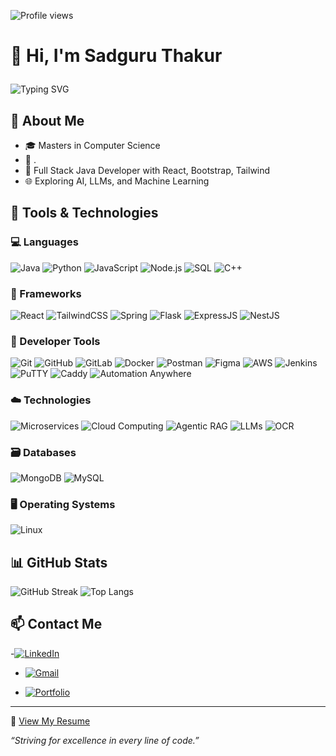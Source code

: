 <p align="left">
  <img src="https://komarev.com/ghpvc/?username=thakursadguru&label=Profile%20views&color=0e75b6&style=flat" alt="Profile views" />
</p>


# 👋 Hi, I'm Sadguru Thakur <p align="left">

![Typing SVG](https://readme-typing-svg.demolab.com?font=Fira+Code&size=24&pause=1000&color=58A6FF&center=true&vCenter=true&width=500&lines=Full+Stack+Developer;AI+Enthusiast;Java+%7C+React+%7C+Node+%7C+TypeScript;M.Sc.+in+Computer+Science)




## 🚀 About Me

- 🎓 Masters in Computer Science  
- 💼 .  
- 🧠 Full Stack Java Developer with React, Bootstrap, Tailwind  
- 🌐 Exploring AI, LLMs, and Machine Learning  

## 🧰 Tools & Technologies

### 💻 Languages  
![Java](https://img.shields.io/badge/-Java-007396?style=flat-square&logo=java&logoColor=white)
![Python](https://img.shields.io/badge/-Python-3776AB?style=flat-square&logo=python&logoColor=white)
![JavaScript](https://img.shields.io/badge/-JavaScript-F7DF1E?style=flat-square&logo=javascript&logoColor=black)
![Node.js](https://img.shields.io/badge/-Node.js-339933?style=flat-square&logo=node.js&logoColor=white)
![SQL](https://img.shields.io/badge/-SQL-4479A1?style=flat-square&logo=postgresql&logoColor=white)
![C++](https://img.shields.io/badge/-C++-00599C?style=flat-square&logo=c%2B%2B&logoColor=white)

### 🧱 Frameworks  
![React](https://img.shields.io/badge/-React-61DAFB?style=flat-square&logo=react&logoColor=black)
![TailwindCSS](https://img.shields.io/badge/-TailwindCSS-38B2AC?style=flat-square&logo=tailwind-css&logoColor=white)
![Spring](https://img.shields.io/badge/-Spring-6DB33F?style=flat-square&logo=spring&logoColor=white)
![Flask](https://img.shields.io/badge/-Flask-000000?style=flat-square&logo=flask&logoColor=white)
![ExpressJS](https://img.shields.io/badge/-Express-000000?style=flat-square&logo=express&logoColor=white)
![NestJS](https://img.shields.io/badge/-NestJS-E0234E?style=flat-square&logo=nestjs&logoColor=white)

### 🧰 Developer Tools  
![Git](https://img.shields.io/badge/-Git-F05032?style=flat-square&logo=git&logoColor=white)
![GitHub](https://img.shields.io/badge/-GitHub-181717?style=flat-square&logo=github&logoColor=white)
![GitLab](https://img.shields.io/badge/-GitLab-FC6D26?style=flat-square&logo=gitlab&logoColor=white)
![Docker](https://img.shields.io/badge/-Docker-2496ED?style=flat-square&logo=docker&logoColor=white)
![Postman](https://img.shields.io/badge/-Postman-FF6C37?style=flat-square&logo=postman&logoColor=white)
![Figma](https://img.shields.io/badge/-Figma-F24E1E?style=flat-square&logo=figma&logoColor=white)
![AWS](https://img.shields.io/badge/-AWS-232F3E?style=flat-square&logo=amazon-aws&logoColor=white)
![Jenkins](https://img.shields.io/badge/-Jenkins-D24939?style=flat-square&logo=jenkins&logoColor=white)
![PuTTY](https://img.shields.io/badge/-PuTTY-00AFF0?style=flat-square&logo=windows-terminal&logoColor=white)
![Caddy](https://img.shields.io/badge/-Caddy-2E3A59?style=flat-square&logo=caddy&logoColor=white)
![Automation Anywhere](https://img.shields.io/badge/-Automation%20Anywhere-F36F21?style=flat-square&logo=automation-anywhere&logoColor=white)

### ☁️ Technologies  
![Microservices](https://img.shields.io/badge/-Microservices-000000?style=flat-square)
![Cloud Computing](https://img.shields.io/badge/-Cloud%20Computing-00C7B7?style=flat-square&logo=cloudflare&logoColor=white)
![Agentic RAG](https://img.shields.io/badge/-Agentic%20RAG-4B0082?style=flat-square)
![LLMs](https://img.shields.io/badge/-LLMs-FF4C29?style=flat-square)
![OCR](https://img.shields.io/badge/-OCR-1D3557?style=flat-square)

### 🗃️ Databases  
![MongoDB](https://img.shields.io/badge/-MongoDB-47A248?style=flat-square&logo=mongodb&logoColor=white)
![MySQL](https://img.shields.io/badge/-MySQL-4479A1?style=flat-square&logo=mysql&logoColor=white)

### 🖥️ Operating Systems  
![Linux](https://img.shields.io/badge/-Linux-FCC624?style=flat-square&logo=linux&logoColor=black)


## 📊 GitHub Stats


![GitHub Streak](https://streak-stats.demolab.com/?user=thakursadguru&theme=dark)
![Top Langs](https://github-readme-stats.vercel.app/api/top-langs/?username=thakursadguru&layout=compact&theme=github_dark)

## 📫 Contact Me

-[![LinkedIn](https://img.shields.io/badge/-LinkedIn-blue?style=flat-square&logo=Linkedin&logoColor=white)](https://www.linkedin.com/in/sadgurusingh-thakur-695082267/)
- [![Gmail](https://img.shields.io/badge/-Gmail-D14836?style=flat-square&logo=Gmail&logoColor=white&link=mailto:sadguruthakur366@gmail.com)](mailto:sadguruthakur366@gmail.com)

- [![Portfolio](https://img.shields.io/badge/-Portfolio-000000?style=flat-square&logo=vercel&logoColor=white&link=https://portfolio-sadguruthakur-gmailcoms-projects.vercel.app)](https://portfolio-sadguruthakur366-gmailcoms-projects.vercel.app)


---
📄 [View My Resume](https://github.com/anishshet/anishshet/blob/main/Anish_Shet.pdf)

*“Striving for excellence in every line of code.”*  
